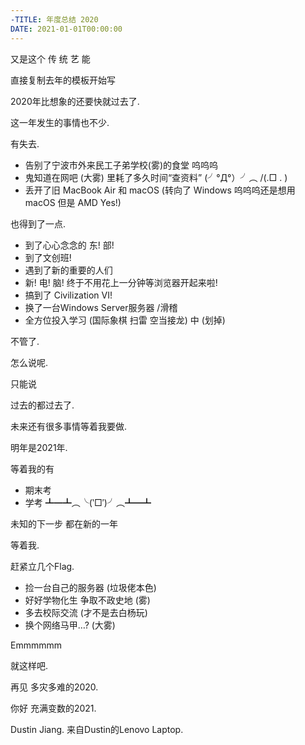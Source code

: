 ```yaml
---
-TITLE: 年度总结 2020
DATE: 2021-01-01T00:00:00
---
```

又是这个 传  统  艺  能

直接复制去年的模板开始写

2020年比想象的还要快就过去了.

这一年发生的事情也不少.

有失去.
- 告别了宁波市外来民工子弟学校(雾)的食堂 呜呜呜
- 鬼知道在网吧 (大雾) 里耗了多久时间“查资料”
   (╯°Д°）╯︵ /(.□ . \)
- 丢开了旧 MacBook Air 和 macOS (转向了 Windows 呜呜呜还是想用 macOS 但是 AMD Yes!)

也得到了一点.
- 到了心心念念的 东! 部!
- 到了文创班!
- 遇到了新的重要的人们
- 新! 电! 脑! 终于不用花上一分钟等浏览器开起来啦!
- 搞到了 Civilization VI! 
- 换了一台Windows Server服务器 /滑稽
- 全方位投入学习 (国际象棋 扫雷 空当接龙) 中 (划掉)

不管了.

怎么说呢.

只能说

过去的都过去了.

未来还有很多事情等着我要做.

明年是2021年.

等着我的有
- 期末考
- 学考
┻━┻︵╰(‵□′)╯︵┻━┻

未知的下一步
都在新的一年

等着我.

赶紧立几个Flag.
- 捡一台自己的服务器 (垃圾佬本色)
- 好好学物化生 争取不政史地 (雾)
- 多去校际交流 (才不是去白杨玩)
- 换个网络马甲…? (大雾)

Emmmmmm

就这样吧.

再见
多灾多难的2020.

你好
充满变数的2021.

Dustin Jiang.
来自Dustin的Lenovo Laptop.